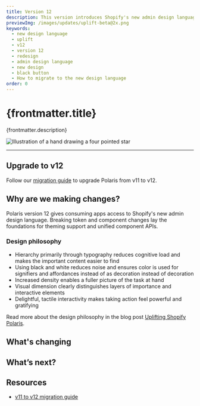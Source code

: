 ```yaml
---
title: Version 12
description: This version introduces Shopify's new admin design language. The breaking changes in this release lay the foundations for theming support and unified component APIs.
previewImg: /images/updates/uplift-beta@2x.png
keywords:
  - new design language
  - uplift
  - v12
  - version 12
  - redesign
  - admin design language
  - new design
  - black button
  - How to migrate to the new design language
order: 0
---
```


# {frontmatter.title}

<Lede>{frontmatter.description}</Lede>

![Illustration of a hand drawing a four pointed star](/images/updates/uplift-beta@2x.png)

---

## Upgrade to v12

Follow our [migration guide](https://polaris.shopify.com/migrating-from-v11-to-v12) to upgrade Polaris from v11 to v12.

## Why are we making changes?

Polaris version 12 gives consuming apps access to Shopify's new admin design language. Breaking token and component changes lay the foundations for theming support and unified component APIs.

### Design philosophy

- Hierarchy primarily through typography reduces cognitive load and makes the important content easier to find
- Using black and white reduces noise and ensures color is used for signifiers and affordances instead of as decoration instead of decoration
- Increased density enables a fuller picture of the task at hand
- Visual dimension clearly distinguishes layers of importance and interactive elements
- Delightful, tactile interactivity makes taking action feel powerful and gratifying

Read more about the design philosophy in the blog post [Uplifting Shopify Polaris](https://ux.shopify.com/uplifting-shopify-polaris-7c54fc6564d9).

## What's changing

## What’s next?

## Resources

- [v11 to v12 migration guide](https://polaris.shopify.com/migrating-from-v11-to-v12)
